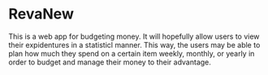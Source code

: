 # RevaNew
This is a web app for budgeting money. It will hopefully allow users to view their expidentures in a statisticl manner. This way, the users may be able to plan how much they spend on a certain item weekly, monthly, or yearly in order to budget and manage their money to their advantage. 
